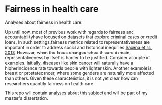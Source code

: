 # Fairness in health care

Analyses about fairness in health care:

Up until now, most of previous work with regards to fairness and accountabilityhave focused on datasets that explore criminal cases or credit loans. In such settings,fairness metrics related to representativeness are important in order to address social and historical inequities [Saxena et al., 2018](https://arxiv.org/abs/1811.03654). However, when the focus changes tohealth care domain, representativeness by itself is harder to be justified. Consider acouple of examples.  Initially, diseases like skin cancer will naturally have a higherincidence rate towards people with lighter skin. Another example is breast or prostatecancer, where some genders are naturally more affected than others. Given these characteristics, it is not yet clear how can researchers quantify fairness on health care.

This repo will contain analyses about this subject and will be part of my master's dissertation.